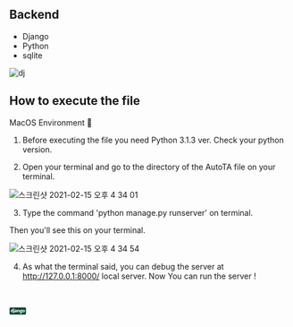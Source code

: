 ## Backend 

* Django
* Python
* sqlite

![dj](https://user-images.githubusercontent.com/41604678/107917985-3342b580-6fac-11eb-8364-c297b10d98e5.png)



## How to execute the file

MacOS Environment :apple:

1. Before executing the file you need Python 3.1.3 ver. Check your python version.

2. Open your terminal and go to the directory of the AutoTA file on your terminal.

<img width="694" alt="스크린샷 2021-02-15 오후 4 34 01" src="https://user-images.githubusercontent.com/41604678/107917862-eeb71a00-6fab-11eb-894f-17d78b0bb24c.png">

3. Type the command 'python manage.py runserver' on terminal.

Then you'll see this on your terminal. 

<img width="521" alt="스크린샷 2021-02-15 오후 4 34 54" src="https://user-images.githubusercontent.com/41604678/107917790-d8a95980-6fab-11eb-828b-2c363e035db4.png">


4. As what the terminal said, you can debug the server at http://127.0.0.1:8000/ local server.
   Now You can run the server !

# <a href="https://www.djangoproject.com/" target="_blank"> <img src="https://raw.githubusercontent.com/devicons/devicon/master/icons/django/django-original.svg" alt="django" width="30" height="30"/>  <a href="https://www.python.org" target="_blank">
